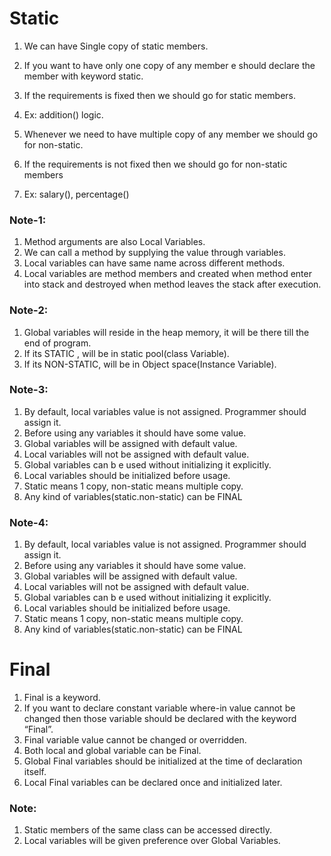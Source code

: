 # Static
1. We can have Single copy of static members. 
2. If you want to have only one copy of any member e should declare the member with keyword
static. 
3. If the requirements is fixed then we should go for static members. 
4. Ex: addition() logic.

6. Whenever we need to have multiple copy of any member we should go for non-static. 
7. If the requirements is not fixed then we should go for non-static members
8. Ex: salary(), percentage()

### Note-1:
1. Method arguments are also Local Variables. 
2. We can call a method by supplying the value through variables. 
3. Local variables can have same name across different methods. 
4. Local variables are method members and created when method enter into stack and destroyed when method leaves the stack after execution. 

### Note-2:
1. Global variables will reside in the heap memory, it will be there till the end of program. 
2. If its STATIC , will be in static pool(class Variable). 
3. If its NON-STATIC, will be in Object space(Instance Variable).

### Note-3:
1. By default, local variables value is not assigned. Programmer should assign it. 
2. Before using any variables it should have some value. 
3. Global variables will be assigned with default value. 
4. Local variables will not be assigned with default value. 
5. Global variables can b e used without initializing it explicitly. 
6. Local variables should be initialized before usage. 
7. Static means 1 copy, non-static means multiple copy. 
8. Any kind of variables(static.non-static) can be FINAL

### Note-4:
1. By default, local variables value is not assigned. Programmer should assign it. 
2. Before using any variables it should have some value. 
3. Global variables will be assigned with default value. 
4. Local variables will not be assigned with default value.
5. Global variables can b e used without initializing it explicitly. 
6. Local variables should be initialized before usage. 
7. Static means 1 copy, non-static means multiple copy. 
8. Any kind of variables(static.non-static) can be FINAL

# Final

1. Final is a keyword. 
2. If you want to declare constant variable where-in value cannot be changed then those variable
should be declared with the keyword “Final”. 
3. Final variable value cannot be changed or overridden. 
4. Both local and global variable can be Final. 
5. Global Final variables should be initialized at the time of declaration itself. 
6. Local Final variables can be declared once and initialized later. 

### Note:
1. Static members of the same class can be accessed directly. 
2. Local variables will be given preference over Global Variables.

